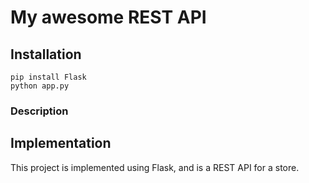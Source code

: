 # My awesome REST API

## Installation

```
pip install Flask
python app.py
```

### Description


## Implementation

This project is implemented using Flask, and is a REST API for a store.
